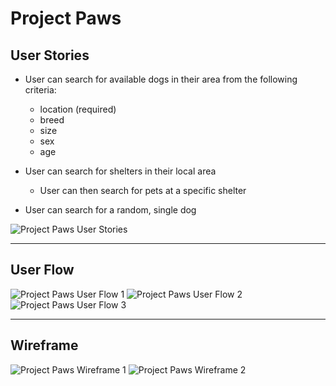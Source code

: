 # Project Paws

## User Stories
*  User can search for available dogs in their area from the following criteria:
    + location (required)
    + breed
    + size
    + sex
    + age
*  User can search for shelters in their local area
    + User can then search for pets at a specific shelter

*  User can search for a random, single dog

![Project Paws User Stories](/images/PP_user_stories.jpg "Project Paws User Stories")

* * *

## User Flow
![Project Paws User Flow 1](/images/PP_user_flow_1.jpg "Project Paws User Flow 1")
![Project Paws User Flow 2](/images/PP_user_flow_2.jpg "Project Paws User Flow 2")
![Project Paws User Flow 3](/images/PP_user_flow_3.jpg "Project Paws User Flow 3")

* * *

## Wireframe
![Project Paws Wireframe 1](/images/PP_wireframe_1.jpg "Project Paws Wireframe 1")
![Project Paws Wireframe 2](/images/PP_wireframe_2.jpg "Project Paws Wireframe 2")